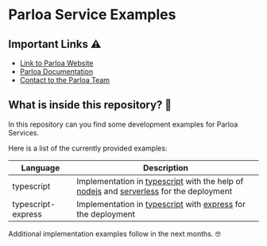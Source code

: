 # Parloa Service Examples

## Important Links ⚠️

 - [Link to Parloa Website](https://www.parloa.com)
 - [Parloa Documentation](https://d11n.parloa.com)
 - [Contact to the Parloa Team](https://www.parloa.com/imprint/)

## What is inside this repository? 🤔
In this repository can you find some development examples for Parloa Services.

Here is a list of the currently provided examples:

| Language | Description |
|--|--|
| typescript | Implementation in [typescript](https://www.typescriptlang.org/) with the help of [nodejs](https://nodejs.org/en/) and [serverless](https://serverless.com/) for the deployment |
| typescript-express | Implementation in [typescript](https://www.typescriptlang.org/) with [express](https://expressjs.com) for the deployment |

Additional implementation examples follow in the next months. 🤓
